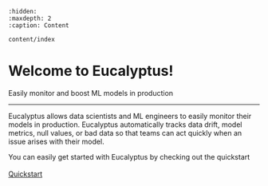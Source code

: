 ```{toctree}
:hidden:
:maxdepth: 2
:caption: Content

content/index

```

# Welcome to Eucalyptus!

Easily monitor and boost ML models in production

---

Eucalyptus allows data scientists and ML engineers to easily monitor their models in production.
Eucalyptus automatically tracks data drift, model metrics, null values, or bad data so that teams can act quickly when an issue arises with their model. 


You can easily get started with Eucalyptus by checking out the quickstart
<br/>
<br/>
[Quickstart](/content/quickstart)
